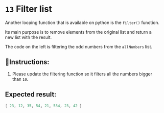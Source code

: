 # `13` Filter list

Another looping function that is available on python is the `filter()` function.

Its main purpose is to remove elements from the original list and return a new list with the result.

The code on the left is filtering the odd numbers from the `allNumbers` list.

## 📝Instructions:

1. Please update the filtering function so it filters all the numbers bigger than `10`.

## Expected result:

```py
[ 23, 12, 35, 54, 21, 534, 23, 42 ]
```